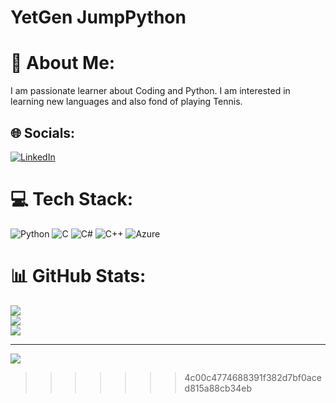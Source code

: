 # YetGen JumpPython
# 💫 About Me:
I am passionate learner about Coding and Python. I am interested in learning new languages and also fond of playing Tennis.


## 🌐 Socials:
[![LinkedIn](https://img.shields.io/badge/LinkedIn-%230077B5.svg?logo=linkedin&logoColor=white)](www.linkedin.com/in/ege-uzun) 

# 💻 Tech Stack:
![Python](https://img.shields.io/badge/python-3670A0?style=for-the-badge&logo=python&logoColor=ffdd54) ![C](https://img.shields.io/badge/c-%2300599C.svg?style=for-the-badge&logo=c&logoColor=white) ![C#](https://img.shields.io/badge/c%23-%23239120.svg?style=for-the-badge&logo=csharp&logoColor=white) ![C++](https://img.shields.io/badge/c++-%2300599C.svg?style=for-the-badge&logo=c%2B%2B&logoColor=white) ![Azure](https://img.shields.io/badge/azure-%230072C6.svg?style=for-the-badge&logo=microsoftazure&logoColor=white)
# 📊 GitHub Stats:
![](https://github-readme-stats.vercel.app/api?username=egeuzun1&theme=prussian&hide_border=false&include_all_commits=false&count_private=false)<br/>
![](https://github-readme-streak-stats.herokuapp.com/?user=egeuzun1&theme=prussian&hide_border=false)<br/>
![](https://github-readme-stats.vercel.app/api/top-langs/?username=egeuzun1&theme=prussian&hide_border=false&include_all_commits=false&count_private=false&layout=compact)

---
[![](https://visitcount.itsvg.in/api?id=egeuzun1&icon=0&color=0)](https://visitcount.itsvg.in)

<!-- Proudly created with GPRM ( https://gprm.itsvg.in ) -->
>>>>>>> 4c00c4774688391f382d7bf0aced815a88cb34eb
